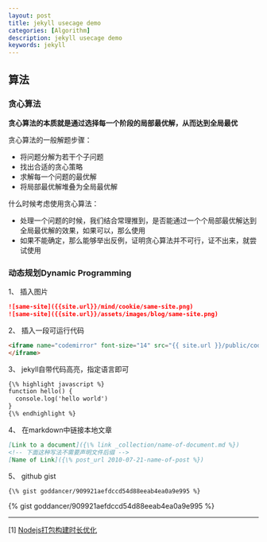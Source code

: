 ```yaml
---
layout: post
title: jekyll usecage demo
categories: [Algorithm]
description: jekyll usecage demo
keywords: jekyll
---
```


## 算法

### 贪心算法

**贪心算法的本质就是通过选择每一个阶段的局部最优解，从而达到全局最优**

贪心算法的一般解题步骤：
* 将问题分解为若干个子问题
* 找出合适的贪心策略
* 求解每一个问题的最优解
* 将局部最优解堆叠为全局最优解

什么时候考虑使用贪心算法：
* 处理一个问题的时候，我们结合常理推到，是否能通过一个个局部最优解达到全局最优解的效果，如果可以，那么使用
* 如果不能确定，那么能够举出反例，证明贪心算法并不可行，证不出来，就尝试使用

### 动态规划Dynamic Programming


1、 插入图片

```markdown
![same-site]({{site.url}}/mind/cookie/same-site.png)
![same-site]({{site.url}}/assets/images/blog/same-site.png)
```

2、 插入一段可运行代码

```markdown
<iframe name="codemirror" font-size="14" src="{{ site.url }}/public/codemirror/index.html">
</iframe>
```

3、 jekyll自带代码高亮，指定语言即可

```markdown
{\% highlight javascript %}
function hello() {
  console.log('hello world')
}
{\% endhighlight %}
```

4、 在markdown中链接本地文章

```markdown
[Link to a document]({\% link _collection/name-of-document.md %})
<!-- 下面这种写法不需要声明文件后缀 -->
[Name of Link]({\% post_url 2010-07-21-name-of-post %})
```

5、 github gist

```markdown
{\% gist goddancer/909921aefdccd54d88eeab4ea0a9e995 %}
```
{% gist goddancer/909921aefdccd54d88eeab4ea0a9e995 %}

---

[1] [Nodejs打包构建时长优化](https://www.cnblogs.com/Dev0ps/p/15509671.html)
